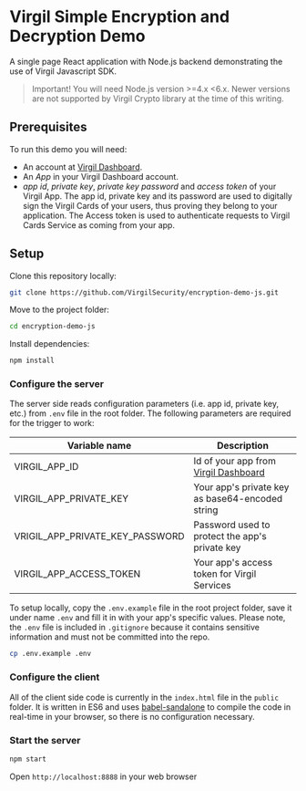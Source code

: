 # Virgil Simple Encryption and Decryption Demo

A single page React application with Node.js backend demonstrating the use of Virgil Javascript SDK.

> Important! You will need Node.js version >=4.x <6.x. Newer versions are not supported by 
Virgil Crypto library at the time of this writing.

## Prerequisites

To run this demo you will need:

* An account at [Virgil Dashboard](https://developer.virgilsecurity.com/account/dashboard/).
* An _App_ in your Virgil Dashboard account.
* _app id_, _private key_, _private key password_ and _access token_ of your Virgil App. The app id, private key and 
 its password are used to digitally sign the Virgil Cards of your users, thus proving they belong to your application. 
 The Access token is used to authenticate requests to Virgil Cards Service as coming from your app.

## Setup

Clone this repository locally:

```bash
git clone https://github.com/VirgilSecurity/encryption-demo-js.git
```

Move to the project folder:

```bash
cd encryption-demo-js
```

Install dependencies:

```bash
npm install
```

### Configure the server

The server side reads configuration parameters (i.e. app id, private key, etc.) from `.env` file in the root folder.
The following parameters are required for the trigger to work:

| Variable name | Description |
| --- | --- |
| VIRGIL_APP_ID | Id of your app from [Virgil Dashboard](https://developer.virgilsecurity.com/account/dashboard/) |
| VIRGIL_APP_PRIVATE_KEY | Your app's private key as base64-encoded string |
| VRIGIL_APP_PRIVATE_KEY_PASSWORD | Password used to protect the app's private key |
| VIRGIL_APP_ACCESS_TOKEN | Your app's access token for Virgil Services |

To setup locally, copy the `.env.example` file in the root project folder, save it under name `.env`
and fill it in with your app's specific values. Please note, the `.env` file is included in `.gitignore`
because it contains sensitive information and must not be committed into the repo.

```bash
cp .env.example .env
```

### Configure the client

All of the client side code is currently in the `index.html` file in the `public` folder. It is written in ES6 and 
uses [babel-sandalone](https://github.com/babel/babel-standalone) to compile the code in real-time in your browser,
so there is no configuration necessary. 

### Start the server

```bash
npm start
```

Open `http://localhost:8888` in your web browser